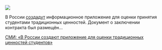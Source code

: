 <!--2025-09-30 14:05:57-->
<div class="yb">
  <div class="rss habr"><img src="https://habrastorage.org/getpro/habr/upload_files/e5f/f0e/acd/e5ff0eacd62ee91608c0ccc7c3c6fd5a.webp" /><p>В&nbsp;России <a href="https://www.vedomosti.ru/society/articles/2025/09/30/1142918-v-rf-sozdadut-prilozhenie-dlya-otsenki-prinyatiya-studentami-traditsionnih-tsennostei" rel="noopener noreferrer nofollow">создадут</a> информационное приложение для&nbsp;оценки принятия студентами традиционных ценностей. Документ о&nbsp;заключении контракта&nbsp;был размещён... <p class="titl"><a href="https://habr.com/ru/news/952144/?utm_source=habrahabr&utm_medium=rss&utm_campaign=952144">СМИ: «В России создают приложение для оценки традиционных ценностей студентов»</a></p></div>
</div>
